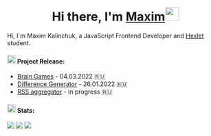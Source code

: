 <!-- ### Hi there 👋 -->
<h1 align="center">Hi there, I'm <a href="#" target="_blank">Maxim</a><img src="https://github.com/blackcater/blackcater/raw/main/images/Hi.gif" height="32"/></h1>
<p align="left">Hi, I`m Maxim Kalinchuk, a JavaScript Frontend Developer and <a href="https://ru.hexlet.io/u/ashby" target="_blank">Hexlet</a> student.   </p>

<h4 align="left"><img src="https://github.githubassets.com/images/icons/emoji/unicode/26f3.png" height="20"/> Project Release:</h4>
<ul><li><a href="https://github.com/MaximKalinchuk/backend-project-lvl1">Brain Games</a> - 04.03.2022 🇷🇺</li>
<li><a href="https://github.com/MaximKalinchuk/frontend-project-lvl2">Difference Generator</a> - 26.01.2022 🇷🇺</li>
<li><a href="https://github.com/MaximKalinchuk/frontend-project-lvl3">RSS aggregator</a> - in progress 🇷🇺</li></ul>


<h4 align="left"><img src="https://github.githubassets.com/images/icons/emoji/unicode/1f317.png" height="20"/>  Stats:</h4>

![](https://github-profile-summary-cards.vercel.app/api/cards/profile-details?username=MaximKalinchuk&theme=monokai)
![](https://github-profile-summary-cards.vercel.app/api/cards/stats?username=MaximKalinchuk&theme=monokai)
![](https://github-profile-summary-cards.vercel.app/api/cards/productive-time?username=MaximKalinchuk&theme=monokai)


<!-- <h4><img src="https://github.com/blackcater/blackcater/raw/main/images/logo-javascript.svg" height="32"/> <img src="https://seococktail.ru/img/icons_tag/html.svg" height="32"/> <img src="https://github.com/blackcater/blackcater/raw/main/images/logo-nodejs.svg" height="36"/></h4> -->
<!-- <img src="https://github.com/blackcater/blackcater/raw/main/images/logo-nodejs.svg" height="18"/> -->
<!--
**MaximKalinchuk/MaximKalinchuk** is a ✨ _special_ ✨ repository because its `README.md` (this file) appears on your GitHub profile.

Here are some ideas to get you started:

- 🔭 I’m currently working on ...
- 🌱 I’m currently learning ...
- 👯 I’m looking to collaborate on ...
- 🤔 I’m looking for help with ...
- 💬 Ask me about ...
- 📫 How to reach me: ...
- 😄 Pronouns: ...
- ⚡ Fun fact: ...
-->
